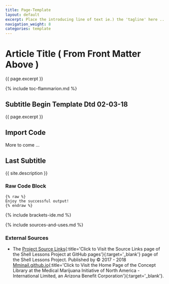 ```yaml
---
title: Page-Template
layout: default
excerpt: Place the introducing line of text ie.) the 'tagline' here ...
navigation_weight: 8
categories: template
---
```

# Article Title ( From Front Matter Above )

{{ page.excerpt }}

{% include toc-flammarion.md %}

## Subtitle Begin Template Dtd 02-03-18

{{ page.excerpt }}

## Import Code

More to come ...

## Last Subtitle

{{ site.description }}

### Raw Code Block

```liquid
{% raw %}
Enjoy the successful output!
{% endraw %}
```

{% include brackets-ide.md %}

{% include sources-and-uses.md %}

### External Sources

- The [Project Source Links](https://mminail.github.io/Shell/Source-Shell-Links.htm){:title='Click to Visit the Source Links page of the Shell Lessons Project at GitHub pages'}{:target='_blank'} page of the Shell Lessons Project. Published by © 2017 - 2018 [Mminail.github.io](https://mminail.github.io/){:title='Click to Visit the Home Page of the Concept Library at the Medical Marijuana Initiative of North America - International Limited, an Arizona Benefit Corporation'}{:target='_blank'}.
